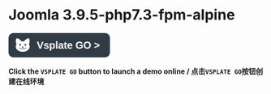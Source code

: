 # Joomla 3.9.5-php7.3-fpm-alpine

<a href="https://www.vsplate.com/?docker-compose=https://github.com/vsplate/dcenvs/joomla/3.9.5-php7.3-fpm-alpine"><img alt="VSPLATE GO" src="https://raw.githubusercontent.com/vsplate/images/master/vsgo_btn.png" width="200px"></a>

**Click the `VSPLATE GO` button to launch a demo online / 点击`VSPLATE GO`按钮创建在线环境**
